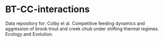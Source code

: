 # BT-CC-interactions
 Data repository for: Colby et al. Competitive feeding dynamics and aggression of brook trout and creek chub under shifting thermal regimes. Ecology and Evolution.
